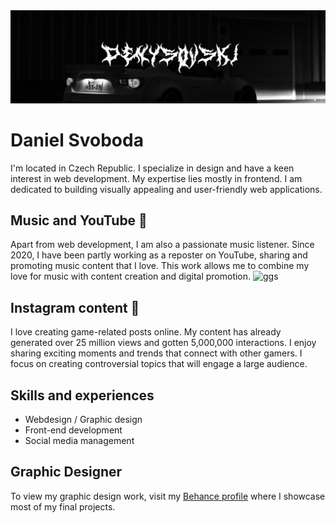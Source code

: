 <img src="https://github.com/denysovski/denysovski/blob/main/background.jpg"> 

# Daniel Svoboda
I'm located in Czech Republic. I specialize in design and have a keen interest in web development. My expertise lies mostly in frontend. I am dedicated to building visually appealing and user-friendly web applications.

## Music and YouTube 🔴
Apart from web development, I am also a passionate music listener. Since 2020, I have been partly working as a reposter on YouTube, sharing and promoting music content that I love. This work allows me to combine my love for music with content creation and digital promotion.
![ggs](https://github.com/user-attachments/assets/bbf07e62-3bdc-4303-a404-d9ed24784159)

## Instagram content 🚀
I love creating game-related posts online. My content has already generated over 25 million views and gotten 5,000,000 interactions. I enjoy sharing exciting moments and trends that connect with other gamers. I focus on creating controversial topics that will engage a large audience.

## Skills and experiences
- Webdesign / Graphic design
- Front-end development
- Social media management

## Graphic Designer
To view my graphic design work, visit my [Behance profile](https://www.behance.net/denysovski) where I showcase most of my final projects.
